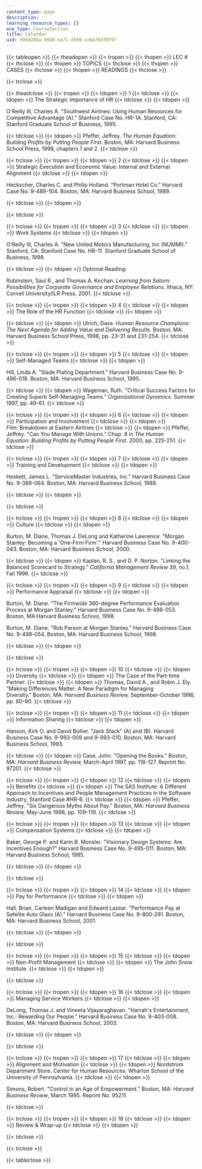 ```yaml
---
content_type: page
description: ''
learning_resource_types: []
ocw_type: CourseSection
title: Calendar
uid: 59ed288a-00d8-ea71-d569-ce6a76d70f9f
---
```


{{< tableopen >}}
{{< theadopen >}}
{{< tropen >}}
{{< thopen >}}
LEC #
{{< thclose >}}
{{< thopen >}}
TOPICS
{{< thclose >}}
{{< thopen >}}
CASES
{{< thclose >}}
{{< thopen >}}
READINGS
{{< thclose >}}

{{< trclose >}}

{{< theadclose >}}
{{< tropen >}}
{{< tdopen >}}
1
{{< tdclose >}}
{{< tdopen >}}
The Strategic Importance of HR
{{< tdclose >}}
{{< tdopen >}}


O'Reilly III, Charles A. "Southwest Airlines: Using Human Resources for Competitive Advantage (A)." Stanford Case No. HR-1A. Stanford, CA: Stanford Graduate School of Business, 1995.


{{< tdclose >}}
{{< tdopen >}}
Pfeffer, Jeffrey. _The Human Equation: Building Profits by Putting People First_. Boston, MA: Harvard Business School Press, 1998, chapters 1 and 2.
{{< tdclose >}}

{{< trclose >}}
{{< tropen >}}
{{< tdopen >}}
2
{{< tdclose >}}
{{< tdopen >}}
Strategic Execution and Economic Value: Internal and External Alignment
{{< tdclose >}}
{{< tdopen >}}


Heckscher, Charles C. and Philip Holland. "Portman Hotel Co." Harvard Case No. 9-489-104. Boston, MA: Harvard Business School, 1989.


{{< tdclose >}}
{{< tdopen >}}

{{< tdclose >}}

{{< trclose >}}
{{< tropen >}}
{{< tdopen >}}
3
{{< tdclose >}}
{{< tdopen >}}
Work Systems
{{< tdclose >}}
{{< tdopen >}}


O'Reilly III, Charles A. "New United Motors Manufacturing, Inc (NUMMI)." Stanford, CA: Stanford Case No. HR-11. Stanford Graduate School of Business, 1998.


{{< tdclose >}}
{{< tdopen >}}
Optional Reading:  
  
Rubinstein, Saul R., and Thomas A. Kochan. _Learning from Saturn: Possibilities for Corporate Governance and Employee Relations_. Ithaca, NY: Cornell University/ILR Press, 2001.
{{< tdclose >}}

{{< trclose >}}
{{< tropen >}}
{{< tdopen >}}
4
{{< tdclose >}}
{{< tdopen >}}
The Role of the HR Function
{{< tdclose >}}
{{< tdopen >}}

{{< tdclose >}}
{{< tdopen >}}
Ulrich, Dave. _Human Resource Champions: The Next Agenda for Adding Value and Delivering Results_. Boston, MA: Harvard Business School Press, 1998, pp. 23-31 and 231-254.
{{< tdclose >}}

{{< trclose >}}
{{< tropen >}}
{{< tdopen >}}
5
{{< tdclose >}}
{{< tdopen >}}
Self-Managed Teams
{{< tdclose >}}
{{< tdopen >}}


Hill, Linda A. "Slade Plating Department." Harvard Business Case No. 9-496-018. Boston, MA: Harvard Business School, 1995.


{{< tdclose >}}
{{< tdopen >}}
Wageman, Ruth. "Critical Success Factors for Creating Superb Self-Managing Teams." _Organizational Dynamics_. Summer 1997, pp. 49-61.
{{< tdclose >}}

{{< trclose >}}
{{< tropen >}}
{{< tdopen >}}
6
{{< tdclose >}}
{{< tdopen >}}
Participation and Involvement
{{< tdclose >}}
{{< tdopen >}}
Film: Breakdown at Eastern Airlines
{{< tdclose >}}
{{< tdopen >}}
Pfeffer, Jeffrey. "Can You Manage With Unions." Chap. 8 in _The Human Equation: Building Profits by Putting People First_. 2000, pp. 225-251.
{{< tdclose >}}

{{< trclose >}}
{{< tropen >}}
{{< tdopen >}}
7
{{< tdclose >}}
{{< tdopen >}}
Training and Development
{{< tdclose >}}
{{< tdopen >}}


Heskett, James L. "ServiceMaster Industries, Inc." Harvard Business Case No. 9-388-064. Boston, MA: Harvard Business School, 1988.


{{< tdclose >}}
{{< tdopen >}}

{{< tdclose >}}

{{< trclose >}}
{{< tropen >}}
{{< tdopen >}}
8
{{< tdclose >}}
{{< tdopen >}}
Culture
{{< tdclose >}}
{{< tdopen >}}


Burton, M. Diane, Thomas J. DeLong and Katherine Lawrence. "Morgan Stanley: Becoming a 'One-Firm Firm'." Harvard Business Case No. 9-400-043. Boston, MA: Harvard Business School, 2000.


{{< tdclose >}}
{{< tdopen >}}
Kaplan, R. S., and D. P. Norton. "Linking the Balanced Scorecard to Strategy." _California Management Review_ 39, no.1, Fall 1996.
{{< tdclose >}}

{{< trclose >}}
{{< tropen >}}
{{< tdopen >}}
9
{{< tdclose >}}
{{< tdopen >}}
Performance Appraisal
{{< tdclose >}}
{{< tdopen >}}


Burton, M. Diane. "The Firmwide 360-degree Performance Evaluation Process at Morgan Stanley." Harvard Business Case No. 9-498-053. Boston, MA:Harvard Business School, 1998.

Burton, M. Diane. "Rob Parson at Morgan Stanley." Harvard Business Case No. 9-498-054. Boston, MA: Harvard Business School, 1998.


{{< tdclose >}}
{{< tdopen >}}

{{< tdclose >}}

{{< trclose >}}
{{< tropen >}}
{{< tdopen >}}
10
{{< tdclose >}}
{{< tdopen >}}
Diversity
{{< tdclose >}}
{{< tdopen >}}
The Case of the Part-time Partner.
{{< tdclose >}}
{{< tdopen >}}
Thomas, David A., and Robin J. Ely. "Making Differences Matter: A New Paradigm for Managing Diversity." Boston, MA: _Harvard Business Review,_ September-October 1996, pp. 80-90.
{{< tdclose >}}

{{< trclose >}}
{{< tropen >}}
{{< tdopen >}}
11
{{< tdclose >}}
{{< tdopen >}}
Information Sharing
{{< tdclose >}}
{{< tdopen >}}


Hanson, Kirk O. and David Bollier. "Jack Stack" (A) and (B). Harvard Business Case No. 9-993-009 and 9-993-010. Boston, MA: Harvard Business School, 1993.


{{< tdclose >}}
{{< tdopen >}}
Case, John. "Opening the Books." Boston, MA: _Harvard Business Review,_ March-April 1997, pp. 118-127. Reprint No. 97201.
{{< tdclose >}}

{{< trclose >}}
{{< tropen >}}
{{< tdopen >}}
12
{{< tdclose >}}
{{< tdopen >}}
Benefits
{{< tdclose >}}
{{< tdopen >}}
The SAS Institute: A Different Approach to Incentives and People Management Practices in the Software Industry, Stanford Case #HR-6.
{{< tdclose >}}
{{< tdopen >}}
Pfeffer, Jeffrey. "Six Dangerous Myths About Pay." Boston, MA: _Harvard Business Review,_ May-June 1998, pp. 109-119.
{{< tdclose >}}

{{< trclose >}}
{{< tropen >}}
{{< tdopen >}}
13
{{< tdclose >}}
{{< tdopen >}}
Compensation Systems
{{< tdclose >}}
{{< tdopen >}}


Baker, George P. and Karin B. Monsler. "Visionary Design Systems: Are Incentives Enough?" Harvard Business Case No. 9-495-011. Boston, MA: Harvard Business School, 1995.


{{< tdclose >}}
{{< tdopen >}}

{{< tdclose >}}

{{< trclose >}}
{{< tropen >}}
{{< tdopen >}}
14
{{< tdclose >}}
{{< tdopen >}}
Pay for Performance
{{< tdclose >}}
{{< tdopen >}}


Hall, Brian, Carleen Madigan and Edward Lazear. "Performance Pay at Safelite Auto Glass (A)." Harvard Business Case No. 9-800-291. Boston, MA: Harvard Business School, 2001.


{{< tdclose >}}
{{< tdopen >}}

{{< tdclose >}}

{{< trclose >}}
{{< tropen >}}
{{< tdopen >}}
15
{{< tdclose >}}
{{< tdopen >}}
Non-Profit Management
{{< tdclose >}}
{{< tdopen >}}
The John Snow Institute.
{{< tdclose >}}
{{< tdopen >}}

{{< tdclose >}}

{{< trclose >}}
{{< tropen >}}
{{< tdopen >}}
16
{{< tdclose >}}
{{< tdopen >}}
Managing Service Workers
{{< tdclose >}}
{{< tdopen >}}


DeLong, Thomas J. and Vineeta Vijayaraghavan. "Harrah's Entertainment, Inc.: Rewarding Our People." Harvard Business Case No. 9-403-008. Boston, MA: Harvard Business School, 2003.


{{< tdclose >}}
{{< tdopen >}}

{{< tdclose >}}

{{< trclose >}}
{{< tropen >}}
{{< tdopen >}}
17
{{< tdclose >}}
{{< tdopen >}}
Alignment and Motivation
{{< tdclose >}}
{{< tdopen >}}
Nordstrom Department Store. Center for Human Resources, Wharton School of the University of Pennsylvania.
{{< tdclose >}}
{{< tdopen >}}


Simons, Robert. "Control in an Age of Empowerment." Boston, MA: _Harvard Business Review_, March 1995. Reprint No. 95211.


{{< tdclose >}}

{{< trclose >}}
{{< tropen >}}
{{< tdopen >}}
18
{{< tdclose >}}
{{< tdopen >}}
Review & Wrap-up
{{< tdclose >}}
{{< tdopen >}}

{{< tdclose >}}

{{< trclose >}}

{{< tableclose >}}